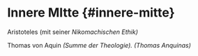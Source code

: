 # Innere MItte {#innere-mitte}

Aristoteles (mit seiner _Nikomachischen Ethik)_ 

Thomas von Aquin _(Summe der Theologie). (Thomas Anquinas)_